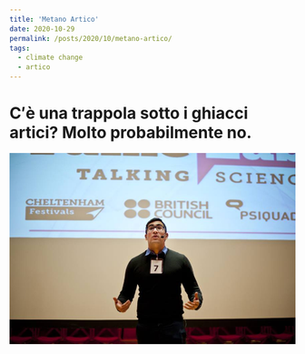 ```yaml
---
title: 'Metano Artico'
date: 2020-10-29
permalink: /posts/2020/10/metano-artico/
tags:
  - climate change
  - artico
---
```


C&prime;&egrave; una trappola sotto i ghiacci artici? Molto probabilmente no.
======


<img src='/images/scicomm.jpg'>